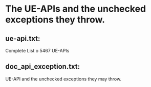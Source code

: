 # The UE-APIs and the unchecked exceptions they throw.

## ue-api.txt: 
Complete List o 5467 UE-APIs

## doc_api_exception.txt: 
UE-API and the unchecked exceptions they may throw.

